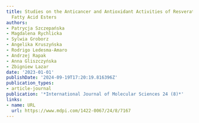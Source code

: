 ```yaml
---
title: Studies on the Anticancer and Antioxidant Activities of Resveratrol and Long-Chain
  Fatty Acid Esters
authors:
- Patrycja Szczepańska
- Magdalena Rychlicka
- Sylwia Groborz
- Angelika Kruszyńska
- Rodrigo Ledesma-Amaro
- Andrzej Rapak
- Anna Gliszczyńska
- Zbigniew Lazar
date: '2023-01-01'
publishDate: '2024-09-19T17:20:19.816396Z'
publication_types:
- article-journal
publication: '*International Journal of Molecular Sciences 24 (8)*'
links:
- name: URL
  url: https://www.mdpi.com/1422-0067/24/8/7167
---
```

